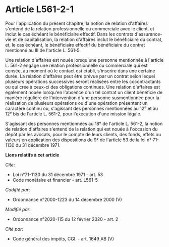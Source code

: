 # Article L561-2-1

Pour l'application du présent chapitre, la notion de relation d'affaires s'entend de la relation professionnelle ou
commerciale avec le client, et inclut le cas échéant le bénéficiaire effectif. Dans les contrats d'assurance-vie et de
capitalisation, la relation d'affaires inclut le bénéficiaire du contrat, et, le cas échéant, le bénéficiaire effectif du
bénéficiaire du contrat mentionné au III de l'article L. 561-5. 

Une relation d'affaires est nouée lorsqu'une personne mentionnée à l'article L. 561-2 engage une relation professionnelle ou
commerciale qui est censée, au moment où le contact est établi, s'inscrire dans une certaine durée. La relation d'affaires
peut être prévue par un contrat selon lequel plusieurs opérations successives seront réalisées entre les cocontractants ou
qui crée à ceux-ci des obligations continues. Une relation d'affaires est également nouée lorsqu'en l'absence d'un tel
contrat un client bénéficie de manière régulière de l'intervention d'une personne susmentionnée pour la réalisation de
plusieurs opérations ou d'une opération présentant un caractère continu ou, s'agissant des personnes mentionnées au 12° et au
12° bis de l'article L. 561-2, pour l'exécution d'une mission légale. 

S'agissant des personnes mentionnées au 18° de l'article L. 561-2, la notion de relation d'affaires s'entend de la relation
qui est nouée à l'occasion du dépôt par les avocats, pour le compte de leurs clients, des fonds, effets ou valeurs en
application des dispositions du 9° de l'article 53 de la loi n° 71-1130 du 31 décembre 1971.

**Liens relatifs à cet article**

_Cite_:

  - Loi n°71-1130 du 31 décembre 1971 - art. 53
  - Code monétaire et financier - art. L561-5

_Codifié par_:

  - Ordonnance n°2000-1223 du 14 décembre 2000 (V)

_Modifié par_:

  - Ordonnance n°2020-115 du 12 février 2020 - art. 2

_Cité par_:

  - Code général des impôts, CGI. - art. 1649 AB (V)
